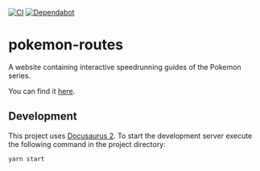 [![CI](https://github.com/efoerster/pokemon-routes/workflows/CI/badge.svg)](https://github.com/efoerster/pokemon-routes/actions)
[![Dependabot](https://api.dependabot.com/badges/status?host=github&repo=efoerster/pokemon-routes)](https://dependabot.com)

# pokemon-routes

A website containing interactive speedrunning guides of the Pokemon series.

You can find it [here](https://efoerster.github.io/pokemon-routes/).

## Development

This project uses [Docusaurus 2](https://v2.docusaurus.io/). To start the development server execute the following command in the project directory:

```console
yarn start
```
